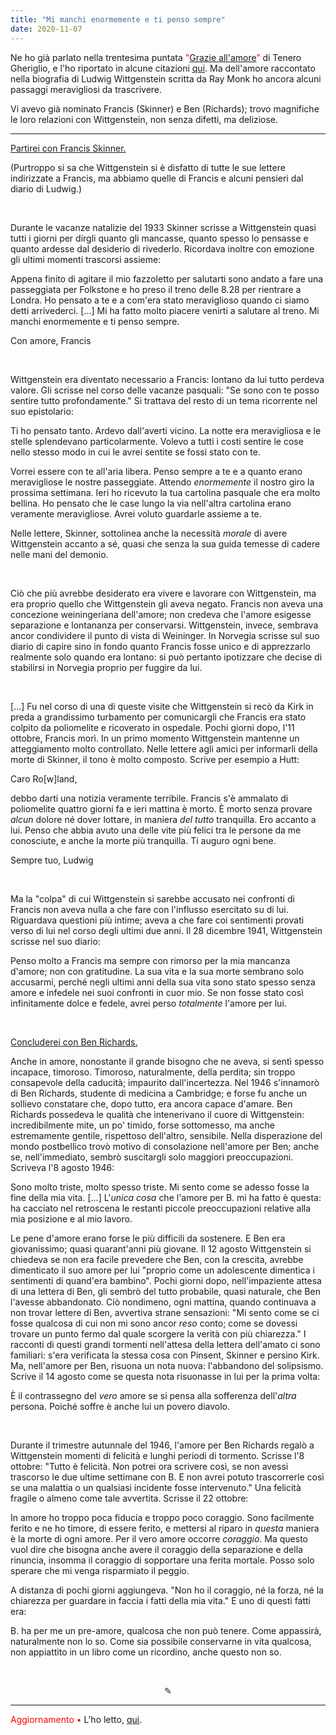 ```yaml
---
title: "Mi manchi enormemente e ti penso sempre"
date: 2020-11-07
---
```


Ne ho già parlato nella trentesima puntata <span style="color:red">"</span><span style="text-decoration:underline">[Grazie all'amore](https://anchor.fm/miriana-novella7/episodes/Grazie-allamore-ek9qnj)</span><span style="color:red">” </span> di Tenero Gheriglio, e l'ho riportato in alcune citazioni <span style="text-decoration:underline">[qui](https://miry1919.github.io/hugosite/quote/wittgenstein/)</span>. Ma dell'amore raccontato nella biografia di Ludwig Wittgenstein scritta da Ray Monk ho ancora alcuni passaggi meravigliosi da trascrivere.

 Vi avevo già nominato Francis (Skinner) e Ben (Richards); trovo magnifiche le loro relazioni con Wittgenstein, non senza difetti, ma deliziose.
 
 ---
 
 <span style="text-decoration:underline">Partirei con Francis Skinner.</span>

(Purtroppo si sa che Wittgenstein si è disfatto di tutte le sue lettere indirizzate a Francis, ma abbiamo quelle di Francis e alcuni pensieri dal diario di Ludwig.)
 
 &nbsp;
 
Durante le vacanze natalizie del 1933 Skinner scrisse a Wittgenstein quasi tutti i giorni per dirgli quanto gli mancasse, quanto spesso lo pensasse e quanto ardesse dal desiderio di rivederlo. Ricordava inoltre con emozione gli ultimi momenti trascorsi assieme:
 
Appena finito di agitare il mio fazzoletto per salutarti sono andato a fare una passeggiata per Folkstone e ho preso il treno delle 8.28 per rientrare a Londra. Ho pensato a te e a com'era stato meraviglioso quando ci siamo detti arrivederci. [...] Mi ha fatto molto piacere venirti a salutare al treno. Mi manchi enormemente e ti penso sempre.

Con amore, Francis

&nbsp;

Wittgenstein era diventato necessario a Francis: lontano da lui tutto perdeva valore. Gli scrisse nel corso delle vacanze pasquali: "Se sono con te posso sentire tutto profondamente." Si trattava del resto di un tema ricorrente nel suo epistolario:

Ti ho pensato tanto. Ardevo dall'averti vicino. La notte era meravigliosa e le stelle splendevano particolarmente. Volevo a tutti i costi sentire le cose nello stesso modo in cui le avrei sentite se fossi stato con te.

Vorrei essere con te all'aria libera. Penso sempre a te e a quanto erano meravigliose le nostre passeggiate. Attendo _enormemente_ il nostro giro la prossima settimana. Ieri ho ricevuto la tua cartolina pasquale che era molto bellina. Ho pensato che le case lungo la via nell'altra cartolina erano veramente meravigliose. Avrei voluto guardarle assieme a te.

Nelle lettere, Skinner, sottolinea anche la necessità _morale_ di avere Wittgenstein accanto a sé, quasi che senza la sua guida temesse di cadere nelle mani del demonio.

&nbsp;

Ciò che più avrebbe desiderato era vivere e lavorare con Wittgenstein, ma era proprio quello che Wittgenstein gli aveva negato.
Francis non aveva una concezione weiningeriana dell'amore; non credeva che l'amore esigesse separazione e lontananza per conservarsi. Wittgenstein, invece, sembrava ancor condividere il punto di vista di Weininger. In Norvegia scrisse sul suo diario di capire sino in fondo quanto Francis fosse unico e di apprezzarlo realmente solo quando era lontano: si può pertanto ipotizzare che decise di stabilirsi in Norvegia proprio per fuggire da lui.

&nbsp;

[...] Fu nel corso di una di queste visite che Wittgenstein si recò da Kirk in preda a grandissimo turbamento per comunicargli che Francis era stato colpito da poliomelite e ricoverato in ospedale. Pochi giorni dopo, l'11 ottobre, Francis morì.
In un primo momento Wittgenstein mantenne un atteggiamento molto controllato. Nelle lettere agli amici per informarli della morte di Skinner, il tono è molto composto. Scrive per esempio a Hutt:

Caro Ro[w]land,

debbo darti una notizia veramente terribile. Francis s'è ammalato di poliomelite quattro giorni fa e ieri mattina è morto. È morto senza provare _alcun_ dolore né dover lottare, in maniera _del tutto_ tranquilla. Ero accanto a lui. Penso che abbia avuto una delle vite più felici tra le persone da me conosciute, e anche la morte più tranquilla. Ti auguro ogni bene.

Sempre tuo,
Ludwig

&nbsp;

Ma la "colpa" di cui Wittgenstein si sarebbe accusato nei confronti di Francis non aveva nulla a che fare con l'influsso esercitato su di lui. Riguardava questioni più intime; aveva a che fare coi sentimenti provati verso di lui nel corso degli ultimi due anni. Il 28 dicembre 1941, Wittgenstein scrisse nel suo diario:

Penso molto a Francis ma sempre con rimorso per la mia mancanza d'amore; non con gratitudine. La sua vita e la sua morte sembrano solo accusarmi, perché negli ultimi anni della sua vita sono stato spesso senza amore e infedele nei suoi confronti in cuor mio. Se non fosse stato così infinitamente dolce e fedele, avrei perso _totalmente_ l'amore per lui.

&nbsp;

<span style="text-decoration:underline">Concluderei con Ben Richards.</span>


Anche in amore, nonostante il grande bisogno che ne aveva, si sentì spesso incapace, timoroso. Timoroso, naturalmente, della perdita; sin troppo consapevole della caducità; impaurito dall'incertezza. Nel 1946 s'innamorò di Ben Richards, studente di medicina a Cambridge; e forse fu anche un sollievo constatare che, dopo tutto, era ancora capace d'amare. Ben Richards possedeva le qualità che intenerivano il cuore di Wittgenstein: incredibilmente mite, un po' timido, forse sottomesso, ma anche estremamente gentile, rispettoso dell'altro, sensibile.
Nella disperazione del mondo postbellico trovò motivo di consolazione nell'amore per Ben; anche se, nell'immediato, sembrò suscitargli solo maggiori preoccupazioni. Scriveva l'8 agosto 1946:

Sono molto triste, molto spesso triste. Mi sento come se adesso fosse la fine della mia vita. [...] L'_unica cosa_ che l'amore per B. mi ha fatto è questa: ha cacciato nel retroscena le restanti piccole preoccupazioni relative alla mia posizione e al mio lavoro.

Le pene d'amore erano forse le più difficili da sostenere. E Ben era giovanissimo; quasi quarant'anni più giovane. Il 12 agosto Wittgenstein si chiedeva se non era facile prevedere che Ben, con la crescita, avrebbe dimenticato il suo amore per lui "proprio come un adolescente dimentica i sentimenti di quand'era bambino". Pochi giorni dopo, nell'impaziente attesa di una lettera di Ben, gli sembrò del tutto probabile, quasi naturale, che Ben l'avesse abbandonato. Ciò nondimeno, ogni mattina, quando continuava a non trovar lettere di Ben, avvertiva strane sensazioni: "Mi sento come se ci fosse qualcosa di cui non mi sono ancor _reso_ conto; come se dovessi trovare un punto fermo dal quale scorgere la verità con più chiarezza."
I racconti di questi grandi tormenti nell'attesa della lettera dell'amato ci sono familiari: s'era verificata la stessa cosa con Pinsent, Skinner e persino Kirk. Ma, nell'amore per Ben, risuona un nota nuova: l'abbandono del solipsismo. Scrive il 14 agosto come se questa nota risuonasse in lui per la prima volta:

È il contrassegno del _vero_ amore se si pensa alla sofferenza dell'_altra_ persona. Poiché soffre è anche lui un povero diavolo.

&nbsp;

Durante il trimestre autunnale del 1946, l'amore per Ben Richards regalò a Wittgenstein momenti di felicità e lunghi periodi di tormento. Scrisse l'8 ottobre: "Tutto è felicità. Non potrei ora scrivere così, se non avessi trascorso le due ultime settimane con B. E non avrei potuto trascorrerle così se una malattia o un qualsiasi incidente fosse intervenuto."
Una felicità fragile o almeno come tale avvertita. Scrisse il 22 ottobre:

In amore ho troppo poca fiducia e troppo poco coraggio. Sono facilmente ferito e ne ho timore, di essere ferito, e mettersi al riparo in _questa_ maniera è la morte di ogni amore. Per il vero amore occorre _coraggio_. Ma questo vuol dire che bisogna anche avere il coraggio della separazione e della rinuncia, insomma il coraggio di sopportare una ferita mortale. Posso solo sperare che mi venga risparmiato il peggio.

A distanza di pochi giorni aggiungeva. "Non ho il coraggio, né la forza, né la chiarezza per guardare in faccia i fatti della mia vita." E uno di questi fatti era:

B. ha per me un pre-amore, qualcosa che non può tenere. Come appassirà, naturalmente non lo so. Come sia possibile conservarne in vita qualcosa, non appiattito in un libro come un ricordino, anche questo non so.

&nbsp;

<div align="center">
  ✎
  </div>

---

<span style="color:red">Aggiornamento • </span> L'ho letto, <span style="text-decoration:underline">[qui](https://anchor.fm/miriana-novella7/episodes/Mi-manchi-enormemente-e-ti-penso-sempre-emi9mo)</span>.
